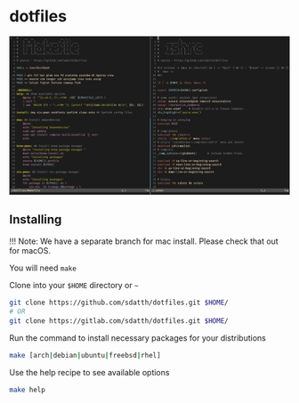 # dotfiles

![machfiles image](./extra/ss.png)

## Installing

!!! Note: We have a separate branch for mac install. Please check that out for macOS.

You will need `make` 

Clone into your `$HOME` directory or `~`

```bash
git clone https://github.com/sdatth/dotfiles.git $HOME/
# OR
git clone https://gitlab.com/sdatth/dotfiles.git $HOME/
```

Run the command to install necessary packages for your distributions
```bash
make [arch|debian|ubuntu|freebsd|rhel]
```

Use the help recipe to see available options
```bash
make help
```
